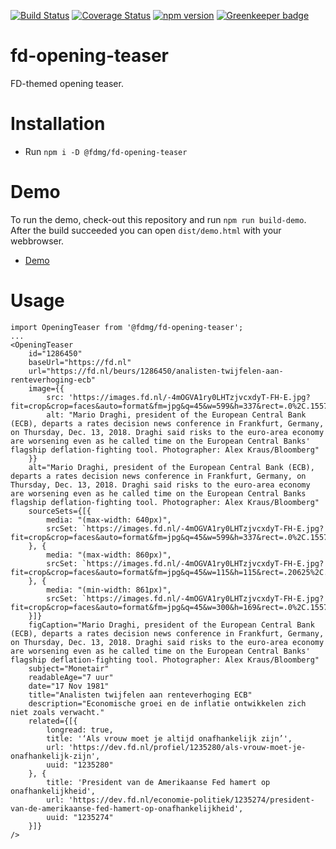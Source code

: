 [![Build Status](https://travis-ci.org/FDMediagroep/fd-ts-react-opening-teaser.svg?branch=master)](https://travis-ci.org/FDMediagroep/fd-ts-react-opening-teaser)
[![Coverage Status](https://coveralls.io/repos/github/FDMediagroep/fd-ts-react-opening-teaser/badge.svg?branch=master)](https://coveralls.io/github/FDMediagroep/fd-ts-react-opening-teaser?branch=master)
[![npm version](https://badge.fury.io/js/%40fdmg%2Ffd-opening-teaser.svg)](https://badge.fury.io/js/%40fdmg%2Ffd-opening-teaser)
[![Greenkeeper badge](https://badges.greenkeeper.io/FDMediagroep/fd-ts-react-opening-teaser.svg)](https://greenkeeper.io/)

# fd-opening-teaser
FD-themed opening teaser.

# Installation
* Run `npm i -D @fdmg/fd-opening-teaser`

# Demo
To run the demo, check-out this repository and run `npm run build-demo`.
After the build succeeded you can open `dist/demo.html` with your webbrowser.
* [Demo](http://static.fd.nl/react/opening-teaser/demo.html)

# Usage
```
import OpeningTeaser from '@fdmg/fd-opening-teaser';
...
<OpeningTeaser
    id="1286450"
    baseUrl="https://fd.nl"
    url="https://fd.nl/beurs/1286450/analisten-twijfelen-aan-renteverhoging-ecb"
    image={{
        src: 'https://images.fd.nl/-4mOGVA1ry0LHTzjvcxdyT-FH-E.jpg?fit=crop&crop=faces&auto=format&fm=jpg&q=45&w=599&h=337&rect=.0%2C.1557223264540338%2C.9999999999999999%2C.8442776735459663',
        alt: "Mario Draghi, president of the European Central Bank (ECB), departs a rates decision news conference in Frankfurt, Germany, on Thursday, Dec. 13, 2018. Draghi said risks to the euro-area economy are worsening even as he called time on the European Central Banks' flagship deflation-fighting tool. Photographer: Alex Kraus/Bloomberg"
    }}
    alt="Mario Draghi, president of the European Central Bank (ECB), departs a rates decision news conference in Frankfurt, Germany, on Thursday, Dec. 13, 2018. Draghi said risks to the euro-area economy are worsening even as he called time on the European Central Banks flagship deflation-fighting tool. Photographer: Alex Kraus/Bloomberg"
    sourceSets={[{
        media: "(max-width: 640px)",
        srcSet: `https://images.fd.nl/-4mOGVA1ry0LHTzjvcxdyT-FH-E.jpg?fit=crop&crop=faces&auto=format&fm=jpg&q=45&w=599&h=337&rect=.0%2C.1557223264540338%2C.9999999999999999%2C.8442776735459663`
    }, {
        media: "(max-width: 860px)",
        srcSet: `https://images.fd.nl/-4mOGVA1ry0LHTzjvcxdyT-FH-E.jpg?fit=crop&crop=faces&auto=format&fm=jpg&q=45&w=115&h=115&rect=.20625%2C.0%2C.66625%2C.9999999999999999`
    }, {
        media: "(min-width: 861px)",
        srcSet: `https://images.fd.nl/-4mOGVA1ry0LHTzjvcxdyT-FH-E.jpg?fit=crop&crop=faces&auto=format&fm=jpg&q=45&w=300&h=169&rect=.0%2C.1557223264540338%2C.9999999999999999%2C.8442776735459663`
    }]}
    figCaption="Mario Draghi, president of the European Central Bank (ECB), departs a rates decision news conference in Frankfurt, Germany, on Thursday, Dec. 13, 2018. Draghi said risks to the euro-area economy are worsening even as he called time on the European Central Banks' flagship deflation-fighting tool. Photographer: Alex Kraus/Bloomberg"
    subject="Monetair"
    readableAge="7 uur"
    date="17 Nov 1981"
    title="Analisten twijfelen aan renteverhoging ECB"
    description="Economische groei en de inflatie ontwikkelen zich niet zoals verwacht."
    related={[{
        longread: true,
        title: '‘Als vrouw moet je altijd onafhankelijk zijn’',
        url: 'https://dev.fd.nl/profiel/1235280/als-vrouw-moet-je-onafhankelijk-zijn',
        uuid: "1235280"
    }, {
        title: 'President van de Amerikaanse Fed hamert op onafhankelijkheid',
        url: 'https://dev.fd.nl/economie-politiek/1235274/president-van-de-amerikaanse-fed-hamert-op-onafhankelijkheid',
        uuid: "1235274"
    }]}
/>
```
